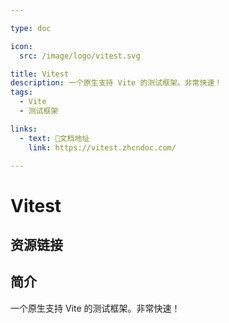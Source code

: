 ```yaml
---

type: doc

icon:
  src: /image/logo/vitest.svg

title: Vitest
description: 一个原生支持 Vite 的测试框架。非常快速！
tags:
  - Vite
  - 测试框架

links:
  - text: 📖文档地址
    link: https://vitest.zhcndoc.com/

---
```


<ShowLogo />

# Vitest

<ShowTags />

<ShowBreadcrumb />

## 资源链接

<ShowLinks />

## 简介

一个原生支持 Vite 的测试框架。非常快速！
